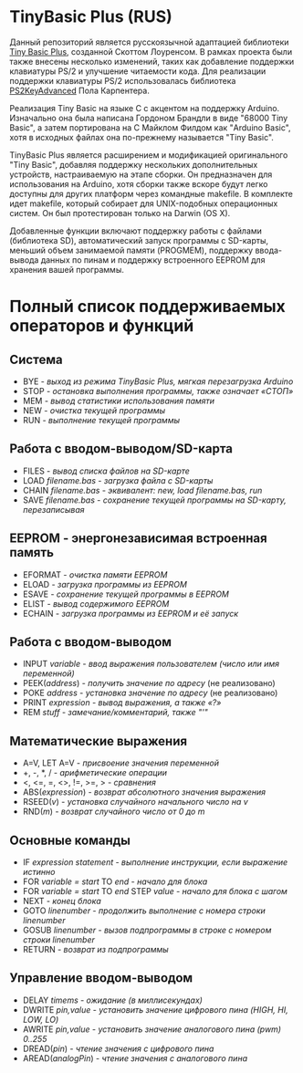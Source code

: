 # TinyBasic Plus (RUS)

Данный репозиторий является русскоязычной адаптацией библиотеки [Tiny Basic Plus](https://github.com/BleuLlama/TinyBasicPlus), созданной Скоттом Лоуренсом. В рамках проекта были также внесены несколько изменений, таких как добавление поддержки клавиатуры PS/2 и улучшение читаемости кода. Для реализации поддержки клавиатуры PS/2 использовалась библиотека [PS2KeyAdvanced](https://github.com/techpaul/PS2KeyAdvanced) Пола Карпентера. 

Реализация Tiny Basic на языке C с акцентом на поддержку Arduino. Изначально она была написана Гордоном Брандли в виде "68000 Tiny Basic", а затем портирована на C Майклом Филдом как "Arduino Basic", хотя в исходных файлах она по-прежнему называется "Tiny Basic".

TinyBasic Plus является расширением и модификацией оригинального "Tiny Basic", добавляя поддержку нескольких дополнительных устройств, настраиваемую на этапе сборки. Он предназначен для использования на Arduino, хотя сборки также вскоре будут легко доступны для других платформ через командные makefile. В комплекте идет makefile, который собирает для UNIX-подобных операционных систем. Он был протестирован только на Darwin (OS X).

Добавленные функции включают поддержку работы с файлами (библиотека SD), автоматический запуск программы с SD-карты, меньший объем занимаемой памяти (PROGMEM), поддержку ввода-вывода данных по пинам и поддержку встроенного EEPROM для хранения вашей программы.

# Полный список поддерживаемых операторов и функций

## Система

- BYE		- *выход из режима TinyBasic Plus, мягкая перезагрузка Arduino*
- STOP	- *остановка выполнения программы, также означает «СТОП»*
- MEM	  - *вывод статистики использования памяти*
- NEW	  - *очистка текущей программы*
- RUN		- *выполнение текущей программы*

## Работа с вводом-выводом/SD-карта

- FILES 								- *вывод списка файлов на SD-карте*
- LOAD *filename.bas* 	- *загрузка файла с SD-карты*
- CHAIN *filename.bas*	- *эквивалент: new, load filename.bas, run*
- SAVE *filename.bas* 	- *сохранение текущей программы на SD-карту, перезаписывая*

## EEPROM - энергонезависимая встроенная память

- EFORMAT	- *очистка памяти EEPROM*
- ELOAD 	- *загрузка программы из EEPROM*
- ESAVE 	- *сохранение текущей программы в EEPROM*
- ELIST 	- *вывод содержимого EEPROM*
- ECHAIN 	- *загрузка программы из EEPROM и её запуск*

## Работа с вводом-выводом

- INPUT *variable* 	  - *ввод выражения пользователем (число или имя переменной)*
- PEEK(*address*) 	  - *получить значение по адресу* (не реализовано)
- POKE *address* 		  - *установка значение по адресу* (не реализовано)
- PRINT *expression* 	- *вывод выражения, а также «?»*
- REM *stuff* 				- *замечание/комментарий, также "'"*

## Математические выражения

- A=V, LET A=V 				    - *присвоение значения переменной*
- +, -, \*, / 					  - *арифметические операции*
- <, <=, =, <>, !=, >=, > - *cравнения*
- ABS(*expression*) 		  - *возврат абсолютного значения выражения*
- RSEED(*v*) 					    - *установка случайного начального число на v*
- RND(*m*) 					      - *возврат случайного число от 0 до m*

 ## Основные команды

- IF *expression statement*									    - *выполнение инструкции, если выражение истинно*
- FOR *variable = start* TO *end* 						  - *начало для блока*
- FOR *variable = start* TO *end* STEP *value* 	- *начало для блока с шагом*
- NEXT 																	        - *конец блока*
- GOTO *linenumber* 											      - *продолжить выполнение с номера строки linenumber*
- GOSUB *linenumber* 											      - *вызов подпрограммы в строке с номером строки linenumber*
- RETURN 																        - *возврат из подпрограммы*

## Управление вводом-выводом

- DELAY *timems* - *ожидание (в миллисекундах)*
- DWRITE *pin,value* - *установить значение цифрового пина (HIGH, HI, LOW, LO)*
- AWRITE *pin,value* - *установить значение аналогового пина (pwm) 0..255*
- DREAD(*pin*) - *чтение значения с цифрового пина*
- AREAD(*analogPin*) - *чтение значения с аналогового пина*
